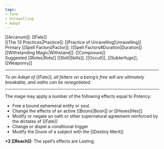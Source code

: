 ```yaml
---
tags:
- Fate
- Unravelling
- Adept
---
```


[[Arcanum]]: [[Fate]]\
[[The 13 Practices|Practice]]: [[Practice of Unravelling|Unravelling]]\
Primary [[Spell Factors|Factor]]: [[Spell Factors#Duration|Duration]]\
[[Withstanding Magic|Withstand]]: [[Composure]]\
Suggested [[Rotes|Rote]] [[Skill|Skills]]: [[Occult]], [[Subterfuge]], [[Weaponry]]

---

_To an Adept of [[Fate]], all fetters on a being’s free will are ultimately breakable, and oaths can be renegotiated._

---

The mage may apply a number of the following effects equal to Potency:
- Free a bound ephemeral entity or soul.
- Change the effects of an active [[Boons|Boon]] or [[Hexes|Hex]]
- Modify or negate an oath or other supernatural agreement reinforced by the dictates of [[Fate]]
- Change or dispel a conditional trigger
- Modify the Doom of a subject with the [[Destiny Merit]]

**+2 [[Reach]]:** The spell’s effects are Lasting.
